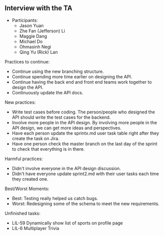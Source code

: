 ## Interview with the TA

- Participants:
  - Jason Yuan
  - Zhe Fan (Jefferson) Li
  - Maggie Dang
  - Michael Do
  - Ohmasinh Negi
  - Qing Yu (Rick) Lan

Practices to continue:

- Continue using the new branching structure.
- Continue spending more time earlier on designing the API.
- Continue having the back end and front end teams work together to design the API.
- Continuously update the API docs.

New practices:

- Write test cases before coding. The person/people who designed the API should write the test cases for the backend.
- Involve more people in the API design. By involving more people in the API design, we can get more ideas and perspectives.
- Have each person update the sprintx.md user task table right after they create the task on Jira.
- Have one person check the master branch on the last day of the sprint to check that everything is in there.

Harmful practices:

- Didn't involve everyone in the API design discussion.
- Didn't have everyone update sprint2.md with their user tasks each time they created one.

Best/Worst Moments:

- Best: Testing really helped us catch bugs.
- Worst: Redesigning some of the schema to meet the new requirements.

Unfinished tasks:

- LIL-59 Dynamically show list of sports on profile page
- LIL-6 Multiplayer Trivia
